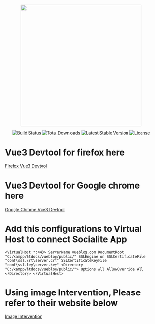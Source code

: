 <p align="center"><a href="https://laravel.com" target="_blank"><img src="https://raw.githubusercontent.com/laravel/art/master/logo-lockup/5%20SVG/2%20CMYK/1%20Full%20Color/laravel-logolockup-cmyk-red.svg" width="400"></a></p>

<p align="center">
<a href="https://travis-ci.org/laravel/framework"><img src="https://travis-ci.org/laravel/framework.svg" alt="Build Status"></a>
<a href="https://packagist.org/packages/laravel/framework"><img src="https://img.shields.io/packagist/dt/laravel/framework" alt="Total Downloads"></a>
<a href="https://packagist.org/packages/laravel/framework"><img src="https://img.shields.io/packagist/v/laravel/framework" alt="Latest Stable Version"></a>
<a href="https://packagist.org/packages/laravel/framework"><img src="https://img.shields.io/packagist/l/laravel/framework" alt="License"></a>
</p>


# Vue3 Devtool for firefox here
<a href="https://github.com/vuejs/vue-devtools/releases/download/v6.0.0-beta.8/vuejs_devtools_beta-6.0.0.8-an+fx.xpi" target="_blank">Firefox Vue3 Devtool</a>


# Vue3 Devtool for Google chrome here
<a href="https://chrome.google.com/webstore/detail/vuejs-devtools/ljjemllljcmogpfapbkkighbhhppjdbg" target="_blank">Google Chrome Vue3 Devtool</a>


# Add this configurations to Virtual Host to connect Socialite App

`
    <VirtualHost *:443>
        ServerName vueblog.com
        DocumentRoot "C:/xampp/htdocs/vueblog/public/"
        SSLEngine on
        SSLCertificateFile "conf\ssl.crt\server.crt"
        SSLCertificateKeyFile "conf\ssl.key\server.key"
        <Directory "C:/xampp/htdocs/vueblog/public/">
            Options All
            AllowOverride All
        </Directory>
    </VirtualHost>
`

# Using image Intervention, Please refer to their website below
<a href="http://image.intervention.io/">Image Intervention</a>